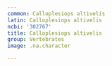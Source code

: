 ```yaml
---
common: Calloplesiops altivelis
latin: Calloplesiops altivelis
ncbi: '302767'
title: Calloplesiops altivelis
group: Vertebrates
image: .na.character

---
```

